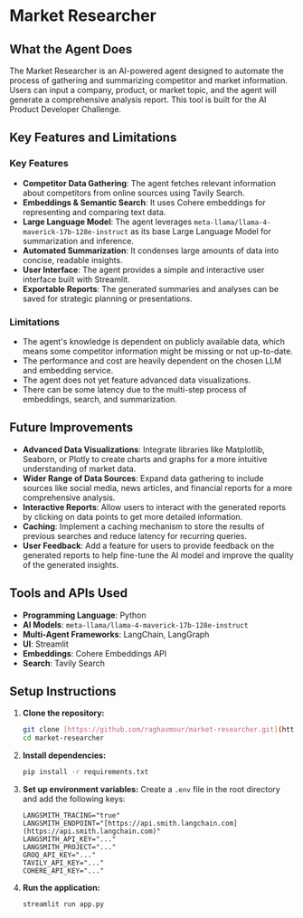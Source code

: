 # Market Researcher

## What the Agent Does

The Market Researcher is an AI-powered agent designed to automate the process of gathering and summarizing competitor and market information. Users can input a company, product, or market topic, and the agent will generate a comprehensive analysis report. This tool is built for the AI Product Developer Challenge.

## Key Features and Limitations

### Key Features
* **Competitor Data Gathering**: The agent fetches relevant information about competitors from online sources using Tavily Search.
* **Embeddings & Semantic Search**: It uses Cohere embeddings for representing and comparing text data.
* **Large Language Model**: The agent leverages `meta-llama/llama-4-maverick-17b-128e-instruct` as its base Large Language Model for summarization and inference.
* **Automated Summarization**: It condenses large amounts of data into concise, readable insights.
* **User Interface**: The agent provides a simple and interactive user interface built with Streamlit.
* **Exportable Reports**: The generated summaries and analyses can be saved for strategic planning or presentations.

### Limitations
* The agent's knowledge is dependent on publicly available data, which means some competitor information might be missing or not up-to-date.
* The performance and cost are heavily dependent on the chosen LLM and embedding service.
* The agent does not yet feature advanced data visualizations.
* There can be some latency due to the multi-step process of embeddings, search, and summarization.

## Future Improvements
* **Advanced Data Visualizations**: Integrate libraries like Matplotlib, Seaborn, or Plotly to create charts and graphs for a more intuitive understanding of market data.
* **Wider Range of Data Sources**: Expand data gathering to include sources like social media, news articles, and financial reports for a more comprehensive analysis.
* **Interactive Reports**: Allow users to interact with the generated reports by clicking on data points to get more detailed information.
* **Caching**: Implement a caching mechanism to store the results of previous searches and reduce latency for recurring queries.
* **User Feedback**: Add a feature for users to provide feedback on the generated reports to help fine-tune the AI model and improve the quality of the generated insights.

## Tools and APIs Used

* **Programming Language**: Python
* **AI Models**: `meta-llama/llama-4-maverick-17b-128e-instruct`
* **Multi-Agent Frameworks**: LangChain, LangGraph
* **UI**: Streamlit
* **Embeddings**: Cohere Embeddings API
* **Search**: Tavily Search

## Setup Instructions

1.  **Clone the repository:**
    ```bash
    git clone [https://github.com/raghavmour/market-researcher.git](https://github.com/raghavmour/market-researcher.git)
    cd market-researcher
    ```

2.  **Install dependencies:**
    ```bash
    pip install -r requirements.txt
    ```

3.  **Set up environment variables:**
    Create a `.env` file in the root directory and add the following keys:
    ```
    LANGSMITH_TRACING="true"
    LANGSMITH_ENDPOINT="[https://api.smith.langchain.com](https://api.smith.langchain.com)"
    LANGSMITH_API_KEY="..."
    LANGSMITH_PROJECT="..."
    GROQ_API_KEY="..."
    TAVILY_API_KEY="..."
    COHERE_API_KEY="..."
    ```

4.  **Run the application:**
    ```bash
    streamlit run app.py
    ```

